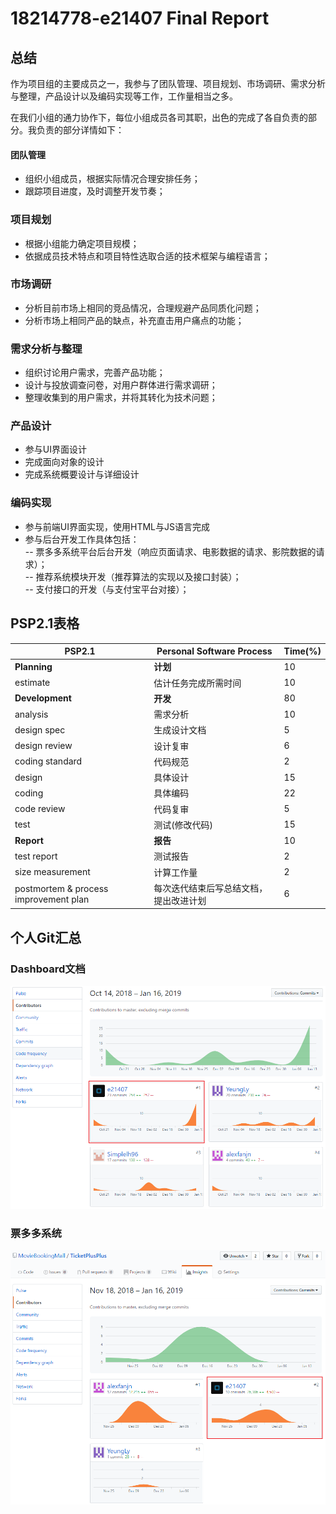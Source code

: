 # 18214778-e21407 Final Report
## 总结
作为项目组的主要成员之一，我参与了团队管理、项目规划、市场调研、需求分析与整理，产品设计以及编码实现等工作，工作量相当之多。

在我们小组的通力协作下，每位小组成员各司其职，出色的完成了各自负责的部分。我负责的部分详情如下：

#### 团队管理
* 组织小组成员，根据实际情况合理安排任务；
* 跟踪项目进度，及时调整开发节奏；

### 项目规划
* 根据小组能力确定项目规模；
* 依据成员技术特点和项目特性选取合适的技术框架与编程语言；

### 市场调研
* 分析目前市场上相同的竞品情况，合理规避产品同质化问题；
* 分析市场上相同产品的缺点，补充直击用户痛点的功能；

### 需求分析与整理
* 组织讨论用户需求，完善产品功能；
* 设计与投放调查问卷，对用户群体进行需求调研；
* 整理收集到的用户需求，并将其转化为技术问题；

### 产品设计
* 参与UI界面设计
* 完成面向对象的设计
* 完成系统概要设计与详细设计

### 编码实现
* 参与前端UI界面实现，使用HTML与JS语言完成
* 参与后台开发工作具体包括：  
  -- 票多多系统平台后台开发（响应页面请求、电影数据的请求、影院数据的请求）；  
  -- 推荐系统模块开发（推荐算法的实现以及接口封装）；  
  -- 支付接口的开发（与支付宝平台对接）；  

## PSP2.1表格
| PSP2.1                                | Personal Software Process              | Time(%) |
| ------------------------------------- | -------------------------------------- | ------- |
| **Planning**                          | **计划**                               | 10      |
| estimate                              | 估计任务完成所需时间                   | 10      |
| **Development**                       | **开发**                               | 80      |
| analysis                              | 需求分析                               | 10      |
| design spec                           | 生成设计文档                           | 5       |
| design review                         | 设计复审                               | 6       |
| coding standard                       | 代码规范                               | 2       |
| design                                | 具体设计                               | 15      |
| coding                                | 具体编码                               | 22      |
| code review                           | 代码复审                               | 5       |
| test                                  | 测试(修改代码)                         | 15      |
| **Report**                            | **报告**                               | 10      |
| test report                           | 测试报告                               | 2       |
| size measurement                      | 计算工作量                             | 2       |
| postmortem & process improvement plan | 每次迭代结束后写总结文档，提出改进计划 | 6       |

## 个人Git汇总
### Dashboard文档
![dish_detail](https://github.com/MovieBookingMall/Dashboard/blob/master/Pic/e21407_workload_Dashboard.png?raw=true)

### 票多多系统
![dish_detail](https://github.com/MovieBookingMall/Dashboard/blob/master/Pic/e21407_workload_TicketPP.png?raw=true)
